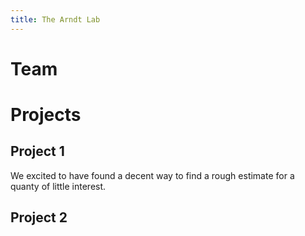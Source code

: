 ```yaml
---
title: The Arndt Lab
---
```



# Team

# Projects
## Project 1

We excited to have found a decent way to find a rough estimate for a quanty of little interest.

## Project 2

